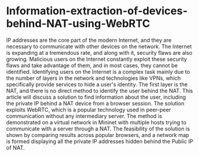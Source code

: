 # Information-extraction-of-devices-behind-NAT-using-WebRTC


IP addresses are the core part of the modern Internet, and they are necessary to communicate with other
devices on the network. The Internet is expanding at a tremendous rate, and along with it, security flaws
are also growing. Malicious users on the Internet constantly exploit these security flaws and take
advantage of them, and in most cases, they cannot be identified. Identifying users on the Internet is a
complex task mainly due to the number of layers in the network and technologies like VPNs, which
specifically provide services to hide a user's identity. The first layer is the NAT, and there is no direct
method to identify the user behind the NAT. This article will discuss a solution to find information about
the user, including the private IP behind a NAT device from a browser session. The solution exploits
WebRTC, which is a popular technology used in peer-peer communication without any intermediary
server. The method is demonstrated on a virtual network in Mininet with multiple hosts trying to
communicate with a server through a NAT. The feasibility of the solution is shown by comparing results
across popular browsers, and a network map is formed displaying all the private IP addresses hidden
behind the Public IP of NAT.
